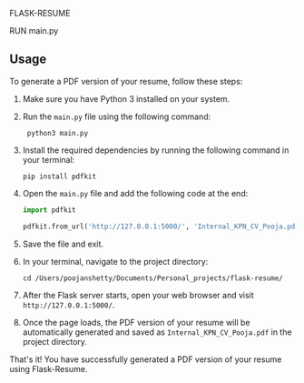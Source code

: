 FLASK-RESUME

RUN main.py
## Usage

To generate a PDF version of your resume, follow these steps:

1. Make sure you have Python 3 installed on your system.

2. Run the `main.py` file using the following command:
  
   ```shell
    python3 main.py
    ```


3. Install the required dependencies by running the following command in your terminal:

    ```shell
    pip install pdfkit
    ```

4. Open the `main.py` file and add the following code at the end:

    ```python
    import pdfkit

    pdfkit.from_url('http://127.0.0.1:5000/', 'Internal_KPN_CV_Pooja.pdf', options={'disable-smart-shrinking': '', 'dpi': 400, 'print-media-type': True, 'margin-left': '5', 'margin-top': '10', 'margin-right': '1', 'margin-bottom': '3', 'page-height': '255', 'page-width': '210'})
    ```

5. Save the file and exit.

6. In your terminal, navigate to the project directory:

    ```shell
    cd /Users/poojanshetty/Documents/Personal_projects/flask-resume/
    ```

7. After the Flask server starts, open your web browser and visit `http://127.0.0.1:5000/`.

8. Once the page loads, the PDF version of your resume will be automatically generated and saved as `Internal_KPN_CV_Pooja.pdf` in the project directory.

That's it! You have successfully generated a PDF version of your resume using Flask-Resume.
